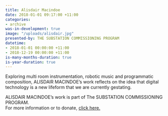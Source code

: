 ```yaml
---
title: Alisdair Macindoe
date: 2018-01-01 09:17:00 +11:00
categories:
- archive
was-in-development: true
image: "/uploads/alisdair.jpg"
presented-by: THE SUBSTATION COMMISSIONING PROGRAM
datetime:
- 2018-01-01 00:00:00 +11:00
- 2018-12-19 00:00:00 +11:00
is-many-months-duration: true
is-year-duration: true
---
```


Exploring multi room instrumentation, robotic music and programmatic composition, ALISDAIR
MACINDOE’s work reflects on the idea that digital technology is a new lifeform that we are currently
gestating.

ALISDAIR MACINDOE’s work is part of The SUBSTATION COMMISSIONING PROGRAM. <br>
For more information or to donate, [click here.](https://readmanga.tv/donate/)
